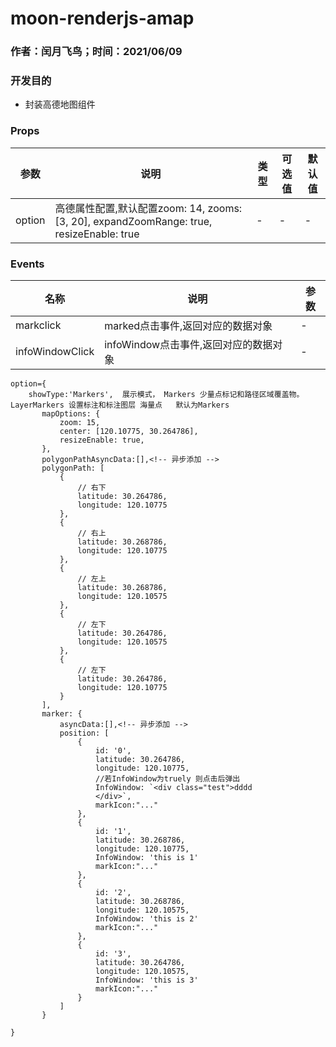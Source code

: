 #  moon-renderjs-amap

### 作者：闰月飞鸟；时间：2021/06/09
### 开发目的
- 封装高德地图组件

### Props 
参数 |说明|类型|可选值|默认值
---|---|---|---|---
option |高德属性配置,默认配置zoom: 14, zooms: [3, 20], expandZoomRange: true, 	resizeEnable: true|-|-|-

###  Events
名称 |说明| 参数
---|---|---|
markclick|marked点击事件,返回对应的数据对象|-
infoWindowClick|infoWindow点击事件,返回对应的数据对象|-
 ```
 option={
	 showType:'Markers',  展示模式， Markers 少量点标记和路径区域覆盖物。  LayerMarkers 设置标注和标注图层 海量点   默认为Markers
	 	mapOptions: {
	 		zoom: 15,
	 		center: [120.10775, 30.264786],
	 		resizeEnable: true,
	 	},
		polygonPathAsyncData:[],<!-- 异步添加 -->
	 	polygonPath: [
	 		{
	 			// 右下
	 			latitude: 30.264786,
	 			longitude: 120.10775
	 		},
	 		{
	 			// 右上
	 			latitude: 30.268786,
	 			longitude: 120.10775
	 		},
	 		{
	 			// 左上
	 			latitude: 30.268786,
	 			longitude: 120.10575
	 		},
	 		{
	 			// 左下
	 			latitude: 30.264786,
	 			longitude: 120.10575
	 		},
	 		{
	 			// 左下
	 			latitude: 30.264786,
	 			longitude: 120.10775
	 		}
	 	],
	 	marker: {
			asyncData:[],<!-- 异步添加 -->
	 		position: [
	 			{
	 				id: '0',
	 				latitude: 30.264786,
	 				longitude: 120.10775,
					//若InfoWindow为truely 则点击后弹出
	 				InfoWindow: `<div class="test">dddd  
	 				</div>`,
					markIcon:"..."
	 			},
	 			{
	 				id: '1',
	 				latitude: 30.268786,
	 				longitude: 120.10775,
	 				InfoWindow: 'this is 1'
					markIcon:"..."
	 			},
	 			{
	 				id: '2',
	 				latitude: 30.268786,
	 				longitude: 120.10575,
	 				InfoWindow: 'this is 2'
					markIcon:"..."
	 			},
	 			{
	 				id: '3',
	 				latitude: 30.264786,
	 				longitude: 120.10575,
	 				InfoWindow: 'this is 3'
					markIcon:"..."
	 			}
	 		]
	 	}
	 
 }
 
 ```


 

